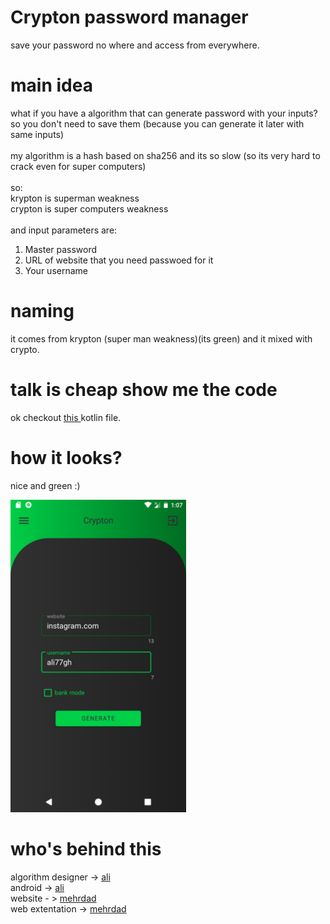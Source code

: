 # Crypton password manager
save your password no where and access from everywhere.

# main idea
what if you have a algorithm that can generate password with your inputs? so you don't need to save them (because you can generate it later with same inputs)
</br></br>
my algorithm is a hash based on sha256 and its so slow (so its very hard to crack even for super computers)
</br></br>
so:
</br>
krypton is superman weakness <br>
crypton is super computers weakness
</br></br>
and input parameters are:</br>

1. Master password
2. URL of website that you need passwoed for it
3. Your username

# naming
it comes from krypton (super man weakness)(its green) and it mixed with crypto.

# talk is cheap show me the code
ok checkout <a href="app/src/main/java/com/ali77gh/pash/core/Pasher.kt">this </a> kotlin file.

# how it looks?

nice and green :)

<img src= "img/home.png" height=500 />

# who's behind this
algorithm designer -> <a href="https://github.com/ali77gh"> ali</a> </br>
android ->  <a href="https://github.com/ali77gh"> ali</a> </br>
website - > <a href="https://github.com/Mehrdad-Farshi">mehrdad</a></br>
web extentation -> <a href="https://github.com/Mehrdad-Farshi">mehrdad</a>